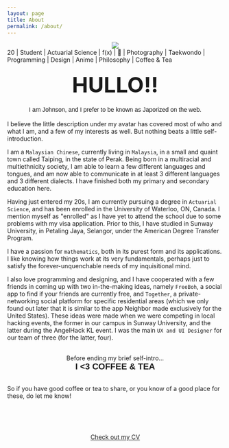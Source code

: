 ```yaml
---
layout: page
title: About
permalink: /about/
---
```


<center><img src="{{ site.my_avatar }}" id="my_avatar"/></center>
<div id="my_desc">20 | Student | Actuarial Science | f(x) |  | Photography | Taekwondo | Programming | Design | Anime | Philosophy | Coffee & Tea</div>

<center style="font-weight: bold; font-size: 50px; padding: 20px 0 20px 0;">HULLO!!</center>
<center style="font-family: Helvetica;">I am Johnson, and I prefer to be known as Japorized on the web.</center>
<br />
I believe the little description under my avatar has covered most of who and what I am, and a few of my interests as well. But nothing beats a little self-introduction.

I am a `Malaysian Chinese`, currently living in `Malaysia`, in a small and quaint town called Taiping, in the state of Perak. Being born in a multiracial and multiethnicity society, I am able to learn a few different languages and tongues, and am now able to communicate in at least 3 different languages and 3 different dialects. I have finished both my primary and secondary education here.

Having just entered my 20s, I am currently pursuing a degree in `Actuarial Science`, and has been enrolled in the University of Waterloo, ON, Canada. I mention myself as "enrolled" as I have yet to attend the school due to some problems with my visa application. Prior to this, I have studied in Sunway University, in Petaling Jaya, Selangor, under the American Degree Transfer Program.

I have a passion for <span title="which explains the f(x) in my description" style="cursor: context-menu">`mathematics`</span>, both in its purest form and its applications. I like knowing how things work at its very fundamentals, perhaps just to satisfy the forever-unquenchable needs of my inquisitional mind.

I also love programming and designing, and I have cooperated with a few friends in coming up with two in-the-making ideas, namely `FreeBoh`, a social app to find if your friends are currently free, and `Together`, a private-networking social platform for specific residential areas (which we only found out later that it is similar to the app Neighbor made exclusively for the United States). These ideas were made when we were competing in local hacking events, the former in our campus in Sunway University, and the latter during the AngelHack KL event. I was the main `UX and UI Designer` for our team of three (for the latter, four).
<br /><br />
<center>Before ending my brief self-intro...</center>

<center style="font-family: Helvetica; font-weight: bold; font-size: 20px">I <3 COFFEE & TEA</center><br />

So if you have good coffee or tea to share, or you know of a good place for these, do let me know!

<br /><br /><br />
<center><a href="/cv/"><span id="bigbtn">Check out my CV</span></a></center>